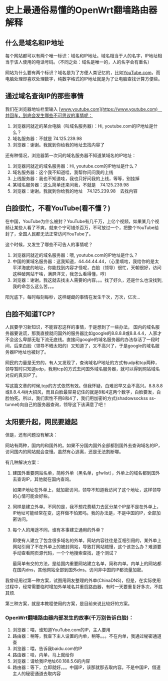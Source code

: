 ﻿# 史上最通俗易懂的OpenWrt翻墙路由器解释

## 什么是域名和IP地址

每个网站都可以有两个唯一标识：域名和IP地址。域名相当于人的名字，IP地址相当于该人使用的电话号码。（不同之处：域名是唯一的，人的名字会有重名）

网站为什么要有两个标识？域名是为了方便人类记忆的，比如[YouTube.com](https://www.youtube.com)，而电脑处理却喜欢处理数字，纯数字格式的IP地址就是为了让电脑查找计算方便些。

## 通过域名查询IP的那些事情

我们在浏览器地址栏里输入 [www.youtube.com](https://www.youtube.com)　并回车，到底会发生哪些不可思议的事情呢：

1. 浏览器问就近的某台电脑（叫域名服务器）：Hi, youtube.com的IP地址是什么？
2. 域名服务器：不就是 74.125.239.98
3. 浏览器：谢谢。我就到你给我的地址去找内容了

还有种情况，浏览器第一次问的域名服务器不知道某域名的IP地址：

1. 浏览器问就近的域名服务器：Hi, youtube.com的IP地址是什么？
2. 域名服务器：这个我不知道哇，我帮你问问我的上线
3. 上线服务器：我也不知道哇，我也只好问我的上线，等等，别挂掉
4. 某域名服务器：这么简单还来问我，不就是　74.125.239.98
3. 浏览器：谢谢。我就到你给我的地址　74.125.239.98　去找内容

## 白脸很忙，不看YouTube(看不懂？)

在中国，YouTube为什么被封？YouTube有几千万，上亿个视频，如果某几个视频让某些人看了不爽，就来个宁可错杀百万，不可放过一个，把整个YouTube给封了，全国人民都无法正常访问YouTube了。

这个时候，又发生了哪些不可告人的事情呢？

1. 浏览器问就近的域名服务器：喂, youtube.com的IP地址是什么？
2. 中国的某域名服务器：这我知道，44.44.44.44，（心里嘀咕，我给你的是太平洋海底的地址，你能找到内容才怪呢，白脸（领导）很忙，天朝很好，访问这种破网站干啥，满屏洋文，我怎么看得懂，哼）
3. 浏览器：谢谢。我这就去找主人需要的内容。。。找了好久，还是什么也没找到,我的命怎么这么苦。。。

阳光底下，每时每刻每秒，这样龌龊的事情在发生千次，万次，亿次...

## 白脸不知道TCP?

人民要学习新知识，不能容忍这样的事情，于是想到了一些办法，
国内的域名服务器要说谎，那我直接就问国外的服务器比如google的8.8.8.8或8.8.4.4，人家才不会这么卑鄙无耻下流无底线。直接问google的域名服务器的办法存活了一段时间，后来白脸（领导不晒太阳的）又知道了，又不高兴了，于是google的域名服务器IP地址也被封了。

网民的力量是无穷的，有人又发现了，查询域名IP地址的方式有udp和tcp两种，领导暂时只知道udp，我用tcp的方式去问国外域名服务器，就可以得到网站域名对应的真实IP了。

写这篇文章的时候,tcp的方式依然有效。但我怀疑，白难迟早又会不高兴。8.8.8.8或8.8.4.4树大招风，而且白脸最容易记住的就是8和4这两个数字，白脸要发，白脸怕死。所以，我们索性不用8和4了，我们用加密的方式(shadowsockss ss-tunnel)向自己的服务器查询，领导这下该满意了吧！

## 太阳要升起，网民要雄起

但是，还有问题没有解决：

网站有两种，国内的和国外的。如果不分国内国外全部都到国外去查询域名的IP，访问国内的网站就会变慢。虽然有心逃离，还是无法割断哪。

有几种解决方案：

1. 建国外重要网站名单，简称外单（黑名单，gfwlist），外单上的域名都到国外去查询IP，其他就在国内查询。

	如果IP地址在外单上，就加密访问，领导不知道我访问了这个地址，这样领导的心情可能会好些。

2. 同样是建立外单。不同的是，我不想花费精力去区分某个IP是不是在外单上，IP地址可能经常在变，这样做不怕累吗。我的办法是，不是中国的IP，全部加密访问。

3. 每个人的用途不同，谁有本事建立通用的外单？  

	即使有人建立了包含很多域名的外单，网站内容往往是互相引用的，某外单上网站引用了不在外单上的被封网站，导致打网站贼慢，这个该怎么办？难道要手动查看网页源代码，一个个地搜索查找，逐个测试？  

	最简单有交的方法，是给国内重要网站建立名单，简称内单。内单上的网站都在国内dns，其他网站全部到国外dns。访问非中国的IP都流量加密。

我曾经用过第一种方案，试图用网友整理的外单(ChinaDNS)，但是，在实际使用过程中，经常需要临时增加外单域名并重启路由器，有时一天要重复好多次，不胜其烦.

第三种方案，就是本教程使用的方案，是目前来说比较好的方案。


### OpenWrt翻墙路由器内部发生的故事(千万别告诉白脸)：

1. 浏览器：喂，谁知道YouTube.com的IP，主人要用
2. 路由器：稍等，我查下主人设置的内单，稍等。。。不在内单，我通过秘密通道查
3. 浏览器：喂，告诉我baidu.com的IP
4. 路由器：哇，内单，马上就给你
5. 浏览器：请给我IP地址60.188.5.6的内容
6. 路由器：等下，立即就好。。。中国IP，该那就那去取内容。不是中国IP，借道主人的秘密通道去取内容
